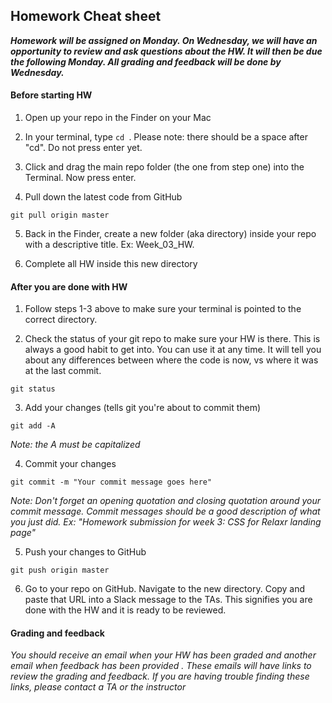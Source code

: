 ## Homework Cheat sheet

***Homework will be assigned on Monday. On Wednesday, we will have an opportunity to review and ask questions about the HW. It will then be due the following Monday. All grading and feedback will be done by Wednesday.***

#### Before starting HW

1. Open up your repo in the Finder on your Mac

2. In your terminal, type `cd `. Please note: there should be a space after "cd". Do not press enter yet.

3. Click and drag the main repo folder (the one from step one) into the Terminal. Now press enter.

4. Pull down the latest code from GitHub
  ```
  git pull origin master
  ```

5. Back in the Finder, create a new folder (aka directory) inside your repo with a descriptive title. Ex: Week_03_HW.

6. Complete all HW inside this new directory

#### After you are done with HW

1. Follow steps 1-3 above to make sure your terminal is pointed to the correct directory.

2. Check the status of your git repo to make sure your HW is there. This is always a good habit to get into. You can use it at any time. It will tell you about any differences between where the code is now, vs where it was at the last commit.
  ```
  git status
  ```

3. Add your changes (tells git you're about to commit them)
  ```
  git add -A
  ```
*Note: the A must be capitalized*

4. Commit your changes
  ```
  git commit -m "Your commit message goes here"
  ```
*Note: Don't forget an opening quotation and closing quotation around your commit message. Commit messages should be a good description of what you just did. Ex: "Homework submission for week 3: CSS for Relaxr landing page"*

5. Push your changes to GitHub
  ```
  git push origin master
  ```

6. Go to your repo on GitHub. Navigate to the new directory. Copy and paste that URL into a Slack message to the TAs. This signifies you are done with the HW and it is ready to be reviewed.

#### Grading and feedback

*You should receive an email when your HW has been graded and another email when feedback has been provided . These emails will have links to review the grading and feedback. If you are having trouble finding these links, please contact a TA or the instructor*
